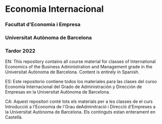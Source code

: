# Economia Internacional

### Facultat d'Economia i Empresa
### Universitat Autònoma de Barcelona
### Tardor 2022
EN: This repository contains all course material for classes of International Economics of the Business Administration and Management grade in the Universitat Autònoma de Barcelona. Content is entirely in Spanish.

ES: Este repositorio contiene todos los materiales para las clases del curso Economía Internacional del Grado de Administración y Dirección de Empresas en la Universitat Autònoma de Barcelona.

CA: Aquest repositori conté tots els materials per a les classes de el curs Introducció a l'Economia de l'Grau deAdminitració i Direcció d'Empreses a la Universitat Autònoma de Barcelona. Els continguts estan enterament en Castellà.
